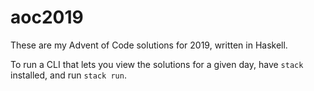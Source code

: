 # aoc2019

These are my Advent of Code solutions for 2019, written in Haskell.

To run a CLI that lets you view the solutions for a given day, have `stack` installed, and run `stack run`.
